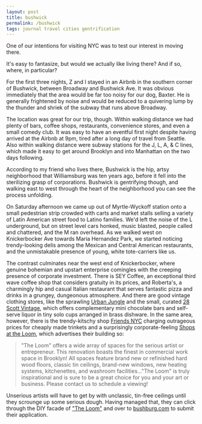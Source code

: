 ```yaml
---
layout: post
title: bushwick
permalink: /bushwick
tags: journal travel cities gentrification
---
```


One of our intentions for visiting NYC was to test our interest in moving there.
<!--more-->
It's easy to fantasize, but would we actually like living there?
And if so, where, in particular?

For the first three nights, Z and I stayed in an Airbnb in the southern corner of Bushwick, between Broadway and Bushwick Ave.
It was obvious immediately that the area would be far too noisy for our dog, Baxter.
He is generally frightened by noise and would be reduced to a quivering lump by the thunder and shriek of the subway that runs above Broadway.

The location was great for our trip, though.
Within walking distance we had plenty of bars, coffee shops, restaurants, convenience stores, and even a small comedy club.
It was easy to have an eventful first night despite having arrived at the Airbnb at 9pm, tired after a long day of travel from Seattle.
Also within walking distance were subway stations for the J, L, A, & C lines, which made it easy to get around Brooklyn and into Manhattan on the two days following.

According to my friend who lives there, Bushwick is the hip, artsy neighborhood that Williamsburg was ten years ago, before it fell into the sterilizing grasp of corporations.
Bushwick is gentrifying though, and walking east to west through the heart of the neighborhood you can see the process unfolding.

On Saturday afternoon we came up out of Myrtle-Wyckoff station onto a small pedestrian strip crowded with carts and market stalls selling a variety of Latin American street food to Latino families.
We'd left the noise of the L underground, but on street level cars honked, music blasted, people called and chattered, and the M ran overhead.
As we walked west on Knickerbocker Ave towards Maria Hernandez Park, we started noticing trendy-looking delis among the Mexican and Central American restaurants, and the unmistakable presence of young, white tote-carriers like us.

The contrast culminates near the west end of Knickerbocker, where genuine bohemian and upstart enterprise comingles with the creeping presence of corporate investment.
There is SEY Coffee, an exceptional third wave coffee shop that considers gratuity in its prices, and Roberta's, a charmingly hip and casual Italian restaurant that serves fantastic pizza and drinks in a grungey, dungeonous atmosphere.
And there are good vintage clothing stores, like the sprawling [Urban Jungle](https://www.ltrainvintagenyc.com/new-page-3) and the small, curated [28 Scott Vintage](https://28scott.com), which offers complementary mini chocolate bars and self-serve liquor in tiny solo cups arranged in brass dishware.
In the same area, however, there is the trendy-kitschy shop [Friends NYC](https://friendsnyc.com/) charging outrageous prices for cheaply made trinkets and a surprisingly corporate-feeling [Shops at the Loom](http://theloomnyc.com/main.html), which advertises their building so:

> "The Loom" offers a wide array of spaces for the serious artist or entrepreneur. This renovation boasts the finest in commercial work space in Brooklyn! All spaces feature brand new or refinished hard wood floors, classic tin ceilings, brand-new windows, new heating systems, kitchenettes, and washroom facilities..."The Loom" is truly inspirational and is sure to be a great choice for you and your art or business. Please contact us to schedule a viewing!

Unserious artists will have to get by with unclassic, tin-free ceilings until they scrounge up some serious dough.
Having managed that, they can click through the DIY facade of ["The Loom"](http://www.theloomnyc.com/main.html) and over to [bushburg.com](https://www.bushburg.com/) to submit their application.
